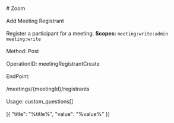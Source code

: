 <br>#     Zoom</br>
<br>Add Meeting Registrant</br>
<br>Register a participant for a meeting.
**Scopes:** `meeting:write:admin` `meeting:write`</br>
<br>Method: Post</br>
<br>OperationID: meetingRegistrantCreate</br>
<br>EndPoint:</br>
<br>/meetings/{meetingId}/registrants</br>
<br>Usage: custom_questions[]</br>
<br>[{
  "title": "%title%",
  "value": "%value%"
}]</br>
